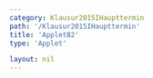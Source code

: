 ```yaml
---
category: Klausur2015IHaupttermin
path: '/Klausur2015IHaupttermin'
title: 'AppletB2'
type: 'Applet'

layout: nil
---
```

<link type="text/css" href="https://cdnjs.cloudflare.com/ajax/libs/jsxgraph/0.99.6/jsxgraph.css"><link rel="stylesheet" type="text/css" href="//cdnjs.cloudflare.com/ajax/libs/jsxgraph/0.99.7/jsxgraph.css" />
<div id="89d9fc34-2fc6-4d01-a797-ca698807be03" class="jxgbox" style="width:500px; height:500px">
<script type="text/javascript">
    (function() {
	var board = JXG.JSXGraph.initBoard('89d9fc34-2fc6-4d01-a797-ca698807be03', {
                boundingbox: [-15, 15, 5, -5],
                axis: false
                
            });
 
var C = board.create('point', [2.12,2.12], {fixed:true, name:'C', color:'green'});

var B = board.create('point', [-2.12,-2.12], {fixed:true, name:'B', color:'green'});

var L = board.create('point', [0,0], {fixed:true, name:'L', color:'green'});

var K = board.create('point', [-6,0], {fixed:true, name:'K', color:'green'});

var D = board.create('point', [1.41-6,1.41], {fixed:true, name:'D', color:'green'});

var A = board.create('point', [-1.41-6,-1.41], {fixed:true, name:'A', color:'green'});

var E = board.create('point', [-1.41-6,-1.41+7], {fixed:true, name:'E', color:'green'});

var H = board.create('point', [1.41-6,1.41+7], {fixed:true, name:'H', color:'green'});

var G = board.create('point', [2.12,2.12+7], {fixed:true, name:'G', color:'green'});

var F = board.create('point', [-2.12,-2.12+7], {fixed:true, name:'F', color:'green'});

var BC = board.create('line', [B, C], {straightFirst:false, straightLast:false});

var BA = board.create('line', [B, A], {straightFirst:false, straightLast:false});

var BF = board.create('line', [B, F], {straightFirst:false, straightLast:false});

var GF = board.create('line', [G, F], {straightFirst:false, straightLast:false});

var EF = board.create('line', [E, F], {straightFirst:false, straightLast:false});

var EH = board.create('line', [E, H], {straightFirst:false, straightLast:false});

var EA = board.create('line', [E, A], {straightFirst:false, straightLast:false});

var DA = board.create('line', [D, A], {straightFirst:false, straightLast:false});

var DC = board.create('line', [D, C], {straightFirst:false, straightLast:false});

var DH = board.create('line', [D, H], {straightFirst:false, straightLast:false});

var GH = board.create('line', [G, H], {straightFirst:false, straightLast:false});

var GC = board.create('line', [G, C], {straightFirst:false, straightLast:false});

var KL = board.create('line', [K, L], {straightFirst:false, straightLast:false});

var M = board.create('midpoint', [EH], {name:'M', color:'green'});

var N = board.create('midpoint', [GF], {name:'N', color:'green'});

var MN = board.create('line', [M, N], {straightFirst:false, straightLast:false});

var S = board.create('point', [-4,7], {name:'S', fixed:true, color:'green'});

var KS = board.create('line', [K, S], {straightFirst:false, straightLast:false});

var P = board.create('glider', [KS], {name:'P', color:'orange'});


var PL = board.create('line', [P, L], {straightFirst:false, straightLast:false, color:'red'});

var PA = board.create('line', [P, A], {straightFirst:false, straightLast:false, color:'red'});

var PB = board.create('line', [P, B], {straightFirst:false, straightLast:false, color:'red'});

var PC = board.create('line', [P, C], {straightFirst:false, straightLast:false, color:'red'});

var PD = board.create('line', [P, D], {straightFirst:false, straightLast:false, color:'red'});

var T = board.create('point', [function(){return P.X()},0], {name:'T', color:'green'});

var PT = board.create('line', [P, T], {straightFirst:false, straightLast:false, color:'red'});
var PLK=board.create('angle',[P,L,K], {radius:2, name:'&phi;'});
board.create('polygon', [A,B,C,D,P]);
board.create('polygon', [B,C,P]);

board.create('text', [-13,13,function(){return '&phi; = '+Math.round(100*PLK.Value()*180/Math.PI)/100+'°'}], {fontsize: 18});
board.create('text', [-13,12,function(){return '|<span style="border-top:1px solid">LP</span>| = '+Math.round(100*(5.21/Math.sin(PLK.Value()+60.26*Math.PI/180)))/100+' cm'}], {fontsize: 18});
board.create('text', [-13,11,function(){return 'V(ABCDP) = '+Math.round(100*((104.20*Math.sin(PLK.Value()))/Math.sin(PLK.Value()+60.26*Math.PI/180)))/100+' cm²'}], {fontsize: 18});
board.create('text', [-13,10,function(){return 'V(BCGFP) = '+Math.round(100*((145.88*Math.cos(PLK.Value()))/Math.sin(PLK.Value()+60.26*Math.PI/180)))/100+' cm²'}], {fontsize: 18});
board.create('text', [-5,14,'M I 2015 HT B 2'], {fontsize: 18});
 })(); </script>
  </div>
